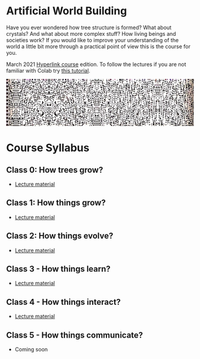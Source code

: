 # Artificial World Building

Have you ever wondered how tree structure is formed? What about crystals? And what about more complex stuff? How living beings and societies work? If you would like to improve your understanding of the world a little bit more through a practical point of view this is the course for you.

March 2021 [Hyperlink course](https://hyperlink.academy/courses/artificial-world-building/90/cohorts/82?tab=Curriculum) edition. To follow the lectures if you are not familiar with Colab try [this tutorial](https://colab.research.google.com/drive/1zISwRDEe2a0mofnn8t0NGR6j3smggX7a).

![3DCA example](/2dca.jpg)

# Course Syllabus

## Class 0: How trees grow?
- [Lecture material](https://colab.research.google.com/drive/1RywHT63tVgaBDj_AV1MBPuy3wevf5Ia8?usp=sharing)

## Class 1: How things grow?
- [Lecture material](https://colab.research.google.com/drive/1uAQ5DfiLU5-P8GqZqVjin7xYi6LOpS88?usp=sharing)

## Class 2: How things evolve?
- [Lecture material](https://colab.research.google.com/drive/1mWDm5iw7ewaGu1I7eFgqhkxgjKKcRA1o?usp=sharing)

## Class 3 - How things learn?

- [Lecture material](https://colab.research.google.com/drive/1ZhiCQqIjFooGaNdyBV7PfQTJOZgrLyQD?usp=sharing)

## Class 4 - How things interact?

- [Lecture material](https://colab.research.google.com/drive/1ltqhn_LxO09dSGlW7qBBEJt0T-fwf1FG#scrollTo=3XyobzUQVHiM)

## Class 5 - How things communicate?

- Coming soon
